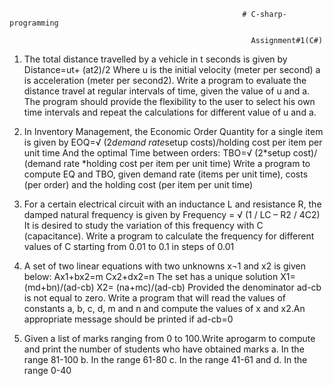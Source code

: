                                                         # C-sharp-programming

                                                          Assignment#1(C#)


1.	The total distance travelled by a vehicle in t seconds is given by
              		Distance=ut+ (at2)/2
Where u is the initial velocity (meter per second) a is acceleration (meter per second2). Write a program to evaluate the distance travel at regular intervals of time, given the value of u and a. The program should provide the flexibility to the user to select his own time intervals and repeat the calculations for different value of u and a.





2.	In Inventory Management, the Economic Order Quantity for a single item is given by
                EOQ=√ (2*demand rate*setup costs)/holding cost per item per unit time
	And the optimal Time between orders:
                TBO=√ (2*setup cost)/ (demand rate *holding cost per item per unit time)
Write a program to compute EQ and TBO, given demand rate (items per unit time), costs (per order) and the holding cost (per item per unit time)




3.	 For a certain electrical circuit with an inductance L and resistance R, the damped natural frequency is given by
                        Frequency = √ (1 / LC – R2 / 4C2)
It is desired to study the variation of this frequency with C (capacitance). Write a program to calculate the frequency for different values of C starting from 0.01 to 0.1 in steps of 0.01




4.	A set of two linear equations with two unknowns x¬1 and x2 is given below:
          Ax1+bx2=m
          Cx2+dx2=n
   	The set has  a unique solution
  		X1= (md+bn)/(ad-cb)
  		X2= (na+mc)/(ad-cb)
Provided the denominator ad-cb is not equal to zero. Write a program that will read the values of constants a, b, c, d, m and n and compute the values of x and x2.An appropriate message should be printed if ad-cb=0



5.	Given a list of marks ranging from 0 to 100.Write  aprogarm to compute and print the number of students who have obtained marks
      a.	In the range 81-100
      b.	In the range 61-80
      c.	In the range 41-61 and
      d.	In the range 0-40
